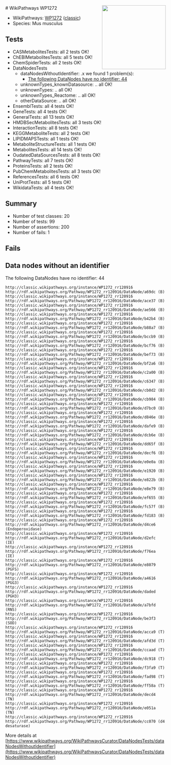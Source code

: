 <img style="float: right; width: 200px" src="https://upload.wikimedia.org/wikipedia/commons/thumb/8/83/Wplogo_with_text_500.png/640px-Wplogo_with_text_500.png" />
# WikiPathways WP1272

* WikiPathways: [WP1272](https://wikipathways.org/pathways/WP1272) ([classic](https://classic.wikipathways.org/instance/WP1272))
* Species: Mus musculus
## Tests
* CASMetabolitesTests: all 2 tests OK!
* ChEBIMetabolitesTests: all 5 tests OK!
* ChemSpiderTests: all 2 tests OK!
* DataNodesTests
    * dataNodesWithoutIdentifier: .x we found 1 problem(s):
        * [The following DataNodes have no identifier: 44](#8792c4f1)
    * unknownTypes_knownDatasource: .. all OK!
    * unknownTypes: .. all OK!
    * unknownTypes_Reactome: .. all OK!
    * otherDataSource: .. all OK!
* EnsemblTests: all 4 tests OK!
* GeneTests: all 4 tests OK!
* GeneralTests: all 13 tests OK!
* HMDBSecMetabolitesTests: all 3 tests OK!
* InteractionTests: all 8 tests OK!
* KEGGMetaboliteTests: all 2 tests OK!
* LIPIDMAPSTests: all 1 tests OK!
* MetaboliteStructureTests: all 1 tests OK!
* MetabolitesTests: all 14 tests OK!
* OudatedDataSourcesTests: all 8 tests OK!
* PathwayTests: all 7 tests OK!
* ProteinsTests: all 2 tests OK!
* PubChemMetabolitesTests: all 3 tests OK!
* ReferencesTests: all 6 tests OK!
* UniProtTests: all 5 tests OK!
* WikidataTests: all 4 tests OK!


## Summary

* Number of test classes: 20
* Number of tests: 99
* Number of assertions: 200
* Number of fails: 1

## Fails

<a name="8792c4f1" />

## Data nodes without an identifier

The following DataNodes have no identifier: 44
```
http://classic.wikipathways.org/instance/WP1272_rr120916 http://rdf.wikipathways.org/Pathway/WP1272_rr120916/DataNode/a69dc (B)
http://classic.wikipathways.org/instance/WP1272_rr120916 http://rdf.wikipathways.org/Pathway/WP1272_rr120916/DataNode/ace37 (B)
http://classic.wikipathways.org/instance/WP1272_rr120916 http://rdf.wikipathways.org/Pathway/WP1272_rr120916/DataNode/ae566 (B)
http://classic.wikipathways.org/instance/WP1272_rr120916 http://rdf.wikipathways.org/Pathway/WP1272_rr120916/DataNode/b42b4 (B)
http://classic.wikipathways.org/instance/WP1272_rr120916 http://rdf.wikipathways.org/Pathway/WP1272_rr120916/DataNode/b88a7 (B)
http://classic.wikipathways.org/instance/WP1272_rr120916 http://rdf.wikipathways.org/Pathway/WP1272_rr120916/DataNode/bccb9 (B)
http://classic.wikipathways.org/instance/WP1272_rr120916 http://rdf.wikipathways.org/Pathway/WP1272_rr120916/DataNode/bcf76 (B)
http://classic.wikipathways.org/instance/WP1272_rr120916 http://rdf.wikipathways.org/Pathway/WP1272_rr120916/DataNode/bef73 (B)
http://classic.wikipathways.org/instance/WP1272_rr120916 http://rdf.wikipathways.org/Pathway/WP1272_rr120916/DataNode/bf2a6 (B)
http://classic.wikipathways.org/instance/WP1272_rr120916 http://rdf.wikipathways.org/Pathway/WP1272_rr120916/DataNode/c2a00 (B)
http://classic.wikipathways.org/instance/WP1272_rr120916 http://rdf.wikipathways.org/Pathway/WP1272_rr120916/DataNode/c6347 (B)
http://classic.wikipathways.org/instance/WP1272_rr120916 http://rdf.wikipathways.org/Pathway/WP1272_rr120916/DataNode/cb0d2 (B)
http://classic.wikipathways.org/instance/WP1272_rr120916 http://rdf.wikipathways.org/Pathway/WP1272_rr120916/DataNode/cb984 (B)
http://classic.wikipathways.org/instance/WP1272_rr120916 http://rdf.wikipathways.org/Pathway/WP1272_rr120916/DataNode/d7bc0 (B)
http://classic.wikipathways.org/instance/WP1272_rr120916 http://rdf.wikipathways.org/Pathway/WP1272_rr120916/DataNode/d846e (B)
http://classic.wikipathways.org/instance/WP1272_rr120916 http://rdf.wikipathways.org/Pathway/WP1272_rr120916/DataNode/dafe9 (B)
http://classic.wikipathways.org/instance/WP1272_rr120916 http://rdf.wikipathways.org/Pathway/WP1272_rr120916/DataNode/dcb6e (B)
http://classic.wikipathways.org/instance/WP1272_rr120916 http://rdf.wikipathways.org/Pathway/WP1272_rr120916/DataNode/dd65f (B)
http://classic.wikipathways.org/instance/WP1272_rr120916 http://rdf.wikipathways.org/Pathway/WP1272_rr120916/DataNode/decf6 (B)
http://classic.wikipathways.org/instance/WP1272_rr120916 http://rdf.wikipathways.org/Pathway/WP1272_rr120916/DataNode/e0e0a (B)
http://classic.wikipathways.org/instance/WP1272_rr120916 http://rdf.wikipathways.org/Pathway/WP1272_rr120916/DataNode/e1920 (B)
http://classic.wikipathways.org/instance/WP1272_rr120916 http://rdf.wikipathways.org/Pathway/WP1272_rr120916/DataNode/e822b (B)
http://classic.wikipathways.org/instance/WP1272_rr120916 http://rdf.wikipathways.org/Pathway/WP1272_rr120916/DataNode/e8e79 (B)
http://classic.wikipathways.org/instance/WP1272_rr120916 http://rdf.wikipathways.org/Pathway/WP1272_rr120916/DataNode/ef655 (B)
http://classic.wikipathways.org/instance/WP1272_rr120916 http://rdf.wikipathways.org/Pathway/WP1272_rr120916/DataNode/fc57f (B)
http://classic.wikipathways.org/instance/WP1272_rr120916 http://rdf.wikipathways.org/Pathway/WP1272_rr120916/DataNode/fd183 (B)
http://classic.wikipathways.org/instance/WP1272_rr120916 http://rdf.wikipathways.org/Pathway/WP1272_rr120916/DataNode/d4ce6 (Endoperoxidase)
http://classic.wikipathways.org/instance/WP1272_rr120916 http://rdf.wikipathways.org/Pathway/WP1272_rr120916/DataNode/d2efc (IE)
http://classic.wikipathways.org/instance/WP1272_rr120916 http://rdf.wikipathways.org/Pathway/WP1272_rr120916/DataNode/f76ea (IE)
http://classic.wikipathways.org/instance/WP1272_rr120916 http://rdf.wikipathways.org/Pathway/WP1272_rr120916/DataNode/e8079 (PGFS)
http://classic.wikipathways.org/instance/WP1272_rr120916 http://rdf.wikipathways.org/Pathway/WP1272_rr120916/DataNode/a4616 (PGG3)
http://classic.wikipathways.org/instance/WP1272_rr120916 http://rdf.wikipathways.org/Pathway/WP1272_rr120916/DataNode/daded (PGH3)
http://classic.wikipathways.org/instance/WP1272_rr120916 http://rdf.wikipathways.org/Pathway/WP1272_rr120916/DataNode/a7bfd (RNS)
http://classic.wikipathways.org/instance/WP1272_rr120916 http://rdf.wikipathways.org/Pathway/WP1272_rr120916/DataNode/be3f3 (SOD)
http://classic.wikipathways.org/instance/WP1272_rr120916 http://rdf.wikipathways.org/Pathway/WP1272_rr120916/DataNode/acca9 (T)
http://classic.wikipathways.org/instance/WP1272_rr120916 http://rdf.wikipathways.org/Pathway/WP1272_rr120916/DataNode/afd3d (T)
http://classic.wikipathways.org/instance/WP1272_rr120916 http://rdf.wikipathways.org/Pathway/WP1272_rr120916/DataNode/ccaad (T)
http://classic.wikipathways.org/instance/WP1272_rr120916 http://rdf.wikipathways.org/Pathway/WP1272_rr120916/DataNode/dc918 (T)
http://classic.wikipathways.org/instance/WP1272_rr120916 http://rdf.wikipathways.org/Pathway/WP1272_rr120916/DataNode/f3fa9 (T)
http://classic.wikipathways.org/instance/WP1272_rr120916 http://rdf.wikipathways.org/Pathway/WP1272_rr120916/DataNode/fad98 (T)
http://classic.wikipathways.org/instance/WP1272_rr120916 http://rdf.wikipathways.org/Pathway/WP1272_rr120916/DataNode/ff58a (T)
http://classic.wikipathways.org/instance/WP1272_rr120916 http://rdf.wikipathways.org/Pathway/WP1272_rr120916/DataNode/decd4 (TN)
http://classic.wikipathways.org/instance/WP1272_rr120916 http://rdf.wikipathways.org/Pathway/WP1272_rr120916/DataNode/e051a (TN)
http://classic.wikipathways.org/instance/WP1272_rr120916 http://rdf.wikipathways.org/Pathway/WP1272_rr120916/DataNode/cc070 (d4 desaturase)
```

More details at [https://www.wikipathways.org/WikiPathwaysCurator/DataNodesTests/dataNodesWithoutIdentifier](https://www.wikipathways.org/WikiPathwaysCurator/DataNodesTests/dataNodesWithoutIdentifier)


